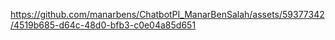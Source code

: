 https://github.com/manarbens/ChatbotPI_ManarBenSalah/assets/59377342/4519b685-d64c-48d0-bfb3-c0e04a85d651

